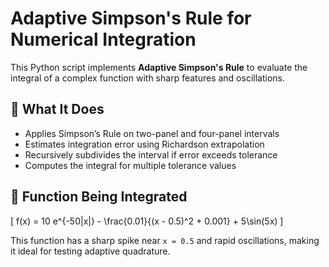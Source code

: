 # Adaptive Simpson's Rule for Numerical Integration

This Python script implements **Adaptive Simpson's Rule** to evaluate the integral of a complex function with sharp features and oscillations.

## 🧠 What It Does

- Applies Simpson’s Rule on two-panel and four-panel intervals
- Estimates integration error using Richardson extrapolation
- Recursively subdivides the interval if error exceeds tolerance
- Computes the integral for multiple tolerance values

## 📌 Function Being Integrated

\[
f(x) = 10 e^{-50|x|} - \frac{0.01}{(x - 0.5)^2 + 0.001} + 5\sin(5x)
\]

This function has a sharp spike near `x = 0.5` and rapid oscillations, making it ideal for testing adaptive quadrature.



